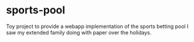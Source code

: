 # sports-pool

Toy project to provide a webapp implementation of the sports betting pool I saw my extended family doing with paper over the holidays.
